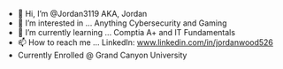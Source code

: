 - 👋 Hi, I’m @Jordan3119 AKA, Jordan
- 👀 I’m interested in ... Anything Cybersecurity and Gaming
- 🌱 I’m currently learning ... Comptia A+ and IT Fundamentals
- 📫 How to reach me ... LinkedIn: www.linkedin.com/in/jordanwood526
- Currently Enrolled @ Grand Canyon University
<!---
Jordan3119/Jordan3119 is a ✨ special ✨ repository because its `README.md` (this file) appears on your GitHub profile.
You can click the Preview link to take a look at your changes.
--->
